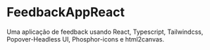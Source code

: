 # FeedbackAppReact
Uma aplicação de feedback usando React, Typescript, Tailwindcss, Popover-Headless UI, Phosphor-icons e html2canvas.
